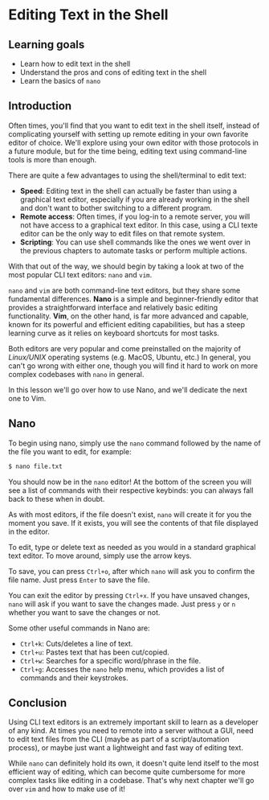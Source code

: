 # Editing Text in the Shell

## Learning goals

- Learn how to edit text in the shell
- Understand the pros and cons of editing text in the shell
- Learn the basics of `nano`

## Introduction

Often times, you'll find that you want to edit text in the shell itself, instead of complicating yourself with setting up remote editing in your own favorite editor of choice. We'll explore using your own editor with those protocols in a future module, but for the time being, editing text using command-line tools is more than enough. 

There are quite a few advantages to using the shell/terminal to edit text:

- **Speed**: Editing text in the shell can actually be faster than using a graphical text editor, especially if you are already working in the shell and don't want to bother switching to a different program.
- **Remote access**: Often times, if you log-in to a remote server, you will not have access to a graphical text editor. In this case, using a CLI texte editor can be the only way to edit files on that remote system.
- **Scripting**: You can use shell commands like the ones we went over in the previous chapters to automate tasks or perform multiple actions.

With that out of the way, we should begin by taking a look at two of the most popular CLI text editors: `nano` and `vim`.

`nano` and `vim` are both command-line text editors, but they share some fundamental differences. **Nano** is a simple and beginner-friendly editor that provides a straightforward interface and relatively basic editing functionality. **Vim**, on the other hand, is far more advanced and capable, known for its powerful and efficient editing capabilities, but has a steep learning curve as it relies on keyboard shortcuts for most tasks.

Both editors are very popular and come preinstalled on the majority of *Linux/UNIX* operating systems (e.g. MacOS, Ubuntu, etc.) In general, you can't go wrong with either one, though you will find it hard to work on more complex codebases with `nano` in general. 

In this lesson we'll go over how to use Nano, and we'll dedicate the next one to Vim.

## Nano

To begin using nano, simply use the `nano` command followed by the name of the file you want to edit, for example:

```bash
$ nano file.txt
```

You should now be in the `nano` editor! At the bottom of the screen you will see a list of commands with their respective keybinds: you can always fall back to these when in doubt.

As with most editors, if the file doesn't exist, `nano` will create it for you the moment you save. If it exists, you will see the contents of that file displayed in the editor.

To edit, type or delete text as needed as you would in a standard graphical text editor. To move around, simply use the arrow keys.

To save, you can press `Ctrl+o`, after which `nano` will ask you to confirm the file name. Just press `Enter` to save the file.

You can exit the editor by pressing `Ctrl+x`. If you have unsaved changes, `nano` will ask if you want to save the changes made. Just press `y` or `n` whether you want to save the changes or not.

Some other useful commands in Nano are:

- `Ctrl+k`: Cuts/deletes a line of text.
- `Ctrl+u`: Pastes text that has been cut/copied.
- `Ctrl+w`: Searches for a specific word/phrase in the file.
- `Ctrl+g`: Accesses the `nano` help menu, which provides a list of commands and their keystrokes.

## Conclusion

Using CLI text editors is an extremely important skill to learn as a developer of any kind. At times you need to remote into a server without a GUI, need to edit text files from the CLI (maybe as part of a script/automation process), or maybe just want a lightweight and fast way of editing text.

While `nano` can definitely hold its own, it doesn't quite lend itself to the most efficient way of editing, which can become quite cumbersome for more complex tasks like editing in a codebase. That's why next chapter we'll go over `vim` and how to make use of it!
